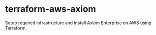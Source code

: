 # terraform-aws-axiom

Setup required infrastructure and install Axiom Enterprise on AWS using Terraform.
